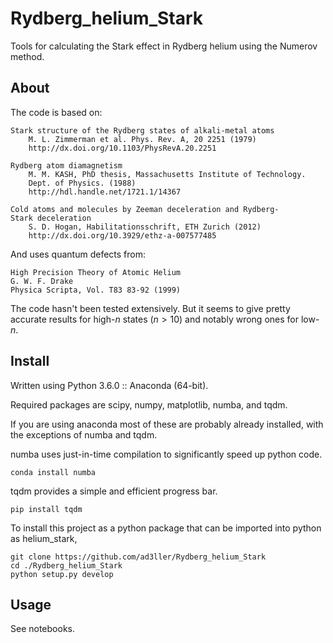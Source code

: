 # Rydberg_helium_Stark
Tools for calculating the Stark effect in Rydberg helium using the Numerov method.

## About
The code is based on:

    Stark structure of the Rydberg states of alkali-metal atoms
        M. L. Zimmerman et al. Phys. Rev. A, 20 2251 (1979)
        http://dx.doi.org/10.1103/PhysRevA.20.2251

    Rydberg atom diamagnetism
        M. M. KASH, PhD thesis, Massachusetts Institute of Technology.
        Dept. of Physics. (1988)
        http://hdl.handle.net/1721.1/14367

    Cold atoms and molecules by Zeeman deceleration and Rydberg-
    Stark deceleration
        S. D. Hogan, Habilitationsschrift, ETH Zurich (2012)
        http://dx.doi.org/10.3929/ethz-a-007577485

And uses quantum defects from:

    High Precision Theory of Atomic Helium
    G. W. F. Drake
    Physica Scripta, Vol. T83 83-92 (1999)

The code hasn't been tested extensively. But it seems to give pretty accurate 
results for high-$n$ states ($n > 10$) and notably wrong ones for low-$n$.

## Install
Written using Python 3.6.0 :: Anaconda (64-bit).

Required packages are scipy, numpy, matplotlib, numba, and tqdm.

If you are using anaconda most of these are probably already installed, with 
the exceptions of numba and tqdm.

numba uses just-in-time compilation to significantly speed up python code.

```
conda install numba
```

tqdm provides a simple and efficient progress bar.

```
pip install tqdm
```

To install this project as a python package that can be imported into python 
as helium_stark,

```
git clone https://github.com/ad3ller/Rydberg_helium_Stark
cd ./Rydberg_helium_Stark
python setup.py develop
```

## Usage
See notebooks.
